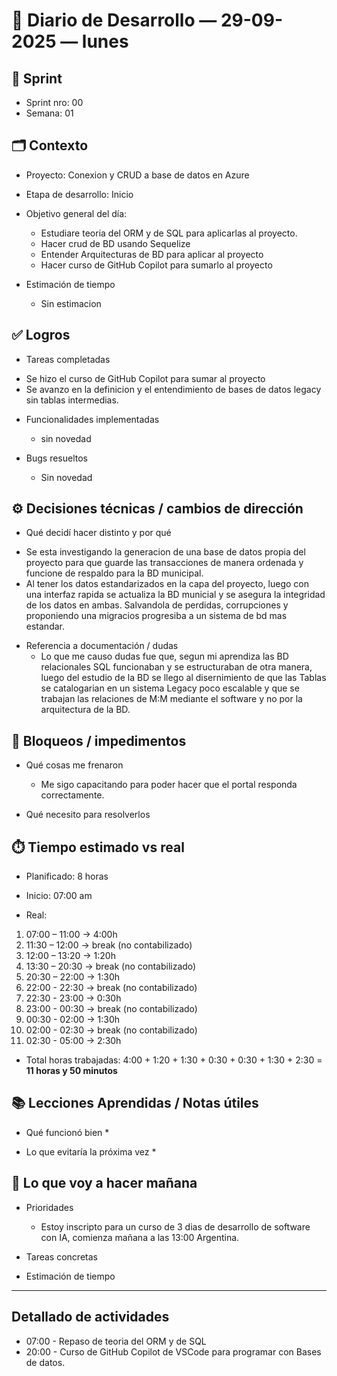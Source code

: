 # 📓 Diario de Desarrollo — 29-09-2025 — lunes
## 🏃 Sprint
- Sprint nro: 00
- Semana: 01

## 🗂️ Contexto
- Proyecto: Conexion y CRUD a base de datos en Azure 
- Etapa de desarrollo: Inicio
- Objetivo general del día: 
  * Estudiare teoria del ORM y de SQL para aplicarlas al proyecto. 
  * Hacer crud de BD usando Sequelize
  * Entender Arquitecturas de BD para aplicar al proyecto
  * Hacer curso de GitHub Copilot para sumarlo al proyecto


- Estimación de tiempo
  * Sin estimacion


## ✅ Logros
- Tareas completadas 
 * Se hizo el curso de GitHub Copilot para sumar al proyecto
 * Se avanzo en la definicion y el entendimiento de bases de datos legacy sin tablas intermedias.

- Funcionalidades implementadas
  * sin novedad

- Bugs resueltos
  * Sin novedad

## ⚙️ Decisiones técnicas / cambios de dirección
- Qué decidí hacer distinto y por qué
 * Se esta investigando la generacion de una base de datos propia del proyecto para que guarde las transacciones de manera ordenada y funcione de respaldo para la BD municipal.
 * Al tener los datos estandarizados en la capa del proyecto, luego con una interfaz rapida se actualiza la BD municial y se asegura la integridad de los datos en ambas. Salvandola de perdidas, corrupciones y proponiendo una migracios progresiba a un sistema de bd mas estandar.

- Referencia a documentación / dudas
  * Lo que me causo dudas fue que, segun mi aprendiza las BD relacionales SQL funcionaban y se estructuraban de otra manera, luego del estudio de la BD se llego al disernimiento de que las Tablas se catalogarian en un sistema Legacy poco escalable y que se trabajan las relaciones de M:M mediante el software y no por la arquitectura de la BD.

## 🚧 Bloqueos / impedimentos
- Qué cosas me frenaron
  * Me sigo capacitando para poder hacer que el portal responda correctamente.

- Qué necesito para resolverlos


## ⏱️ Tiempo estimado vs real

 - Planificado: 8 horas

 - Inicio: 07:00 am

 - Real:

  1. 07:00 – 11:00 → 4:00h
  2. 11:30 – 12:00 → break (no contabilizado)
  3. 12:00 – 13:20 → 1:20h
  4. 13:30 – 20:30 → break (no contabilizado)
  5. 20:30 – 22:00 → 1:30h
  6. 22:00 - 22:30 → break (no contabilizado)
  7. 22:30 - 23:00 → 0:30h
  8. 23:00 - 00:30 → break (no contabilizado)
  9. 00:30 - 02:00 → 1:30h
  10. 02:00 - 02:30 → break (no contabilizado)
  11. 02:30 - 05:00 → 2:30h


 - Total horas trabajadas: 4:00 + 1:20 + 1:30 + 0:30 + 0:30 + 1:30 + 2:30  = **11 horas y 50 minutos**

## 📚 Lecciones Aprendidas / Notas útiles
- Qué funcionó bien
  * 

- Lo que evitaría la próxima vez
  * 

## 🔮 Lo que voy a hacer mañana
- Prioridades
  * Estoy inscripto para un curso de 3 dias de desarrollo de software con IA, comienza mañana a las 13:00 Argentina.

- Tareas concretas

- Estimación de tiempo

---

## Detallado de actividades

 - 07:00 - Repaso de teoria del ORM y de SQL
 - 20:00 - Curso de GitHub Copilot de VSCode para programar con Bases de datos.